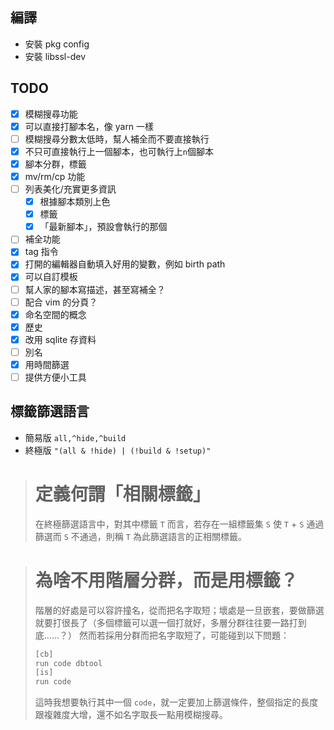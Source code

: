 ## 編譯 ##
* 安裝 pkg config
* 安裝 libssl-dev

## TODO ##
- [x] 模糊搜尋功能
- [x] 可以直接打腳本名，像 yarn 一樣
- [ ] 模糊搜尋分數太低時，幫人補全而不要直接執行
- [x] 不只可直接執行上一個腳本，也可執行上`n`個腳本
- [x] 腳本分群，標籤
- [x] mv/rm/cp 功能
- [ ] 列表美化/充實更多資訊
    - [x] 根據腳本類別上色
    - [x] 標籤
    - [x] 「最新腳本」，預設會執行的那個
- [ ] 補全功能
- [x] tag 指令
- [x] 打開的編輯器自動填入好用的變數，例如 birth path
- [x] 可以自訂模板
- [ ] 幫人家的腳本寫描述，甚至寫補全？
- [ ] 配合 vim 的分頁？
- [x] 命名空間的概念
- [x] 歷史
- [x] 改用 sqlite 存資料
- [ ] 別名
- [x] 用時間篩選
- [ ] 提供方便小工具

## 標籤篩選語言 ##
* 簡易版 `all,^hide,^build`
* 終極版 `"(all & !hide) | (!build & !setup)"`

> # 定義何謂「相關標籤」
> 在終極篩選語言中，對其中標籤 `T` 而言，若存在一組標籤集 `S` 使 `T` + `S` 通過篩選而 `S` 不通過，則稱 `T` 為此篩選語言的正相關標籤。

> # 為啥不用階層分群，而是用標籤？ #
> 階層的好處是可以容許撞名，從而把名字取短；壞處是一旦嵌套，要做篩選就要打很長了（多個標籤可以選一個打就好，多層分群往往要一路打到底……？）
> 然而若採用分群而把名字取短了，可能碰到以下問題：
> ```bash
> [cb]
> run code dbtool
> [is]
> run code
> ```
> 這時我想要執行其中一個 `code`，就一定要加上篩選條件，整個指定的長度跟複雜度大增，還不如名字取長一點用模糊搜尋。